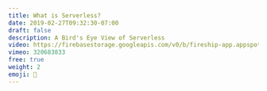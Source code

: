 ```yaml
---
title: What is Serverless?
date: 2019-02-27T09:32:30-07:00
draft: false
description: A Bird's Eye View of Serverless
video: https://firebasestorage.googleapis.com/v0/b/fireship-app.appspot.com/o/courses%2Fcloud-functions-master-course%2F1-birdseye.mp4?alt=media&token=9f76e03a-60ff-4e9a-b26a-c280d0e49e41
vimeo: 320683833
free: true
weight: 2
emoji: 👶
---
```



